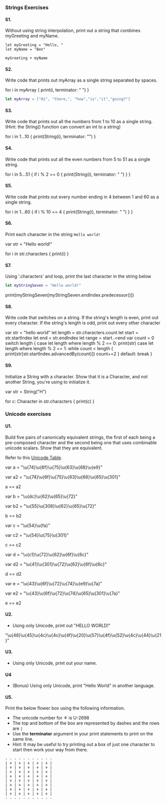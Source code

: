 ### Strings Exercises

#### S1.
Without using string interpolation, print out a string that combines myGreeting and myName.

```
let myGreeting = "Hello, "
let myName = "Ben"

myGreeting + myName 

```
#### S2.
Write code that prints out myArray as a single string separated by spaces.

for i in myArray {
print(i, terminator: " ")
}

```swift
let myArray = ["Hi", "there,", "how","is","it","going?"]
```
#### S3.
Write code that prints out all the numbers from 1 to 10 as a single string.  (Hint: the String() function can convert an int to a string)

for i in 1...10 {
print(String(i), terminator: "")
}

#### S4.
Write code that prints out all the even numbers from 5 to 51 as a single string.

for i in 5...51 {
if i % 2 == 0 {
print(String(i), terminator: " ")
}
}

#### S5.
Write code that prints out every number ending in 4 between 1 and 60 as a single string.

for i in 1...60 {
if i % 10 == 4 {
print(String(i), terminator: " ")
}
}

#### S6.
Print each character in the string ```Hello world!```

var str = "Hello world!"

for i in str.characters {
print(i)
}

#### S7.
Using '.characters' and loop, print the last character in the string below
```swift
let myStringSeven = "Hello world!"
```

print(myStringSeven[myStringSeven.endIndex.predecessor()])

#### S8.
Write code that switches on a string.  If the string's length is even, print out every character.  If the string's length is odd, print out every other character

var str = "hello world"
let length = str.characters.count
let start = str.startIndex
let end = str.endIndex
let range = start..<end
var count = 0
switch length {
case let length where length % 2 == 0:
print(str)
case let length where length % 2 == 1:
while count < length {
print(str[str.startIndex.advancedBy(count)])
count+=2
}
default:
break
}


#### S9.
Initialize a String with a character. Show that it is a Character, and not another String, you're using
to initialize it.

var str = String("H")

for c: Character in str.characters {
print(c)
}

### Unicode exercises

#### U1.
Build five pairs of canonically equivalent strings, the first of each being a pre-composed character and
the second being one that uses combinable unicode scalars. Show that they are equivalent.

Refer to this [Unicode Table](http://unicode-table.com/en/).

var a = "\u{74}\u{6f}\u{75}\u{63}\u{68}\u{e9}"

var a2 = "\u{74}\u{6f}\u{75}\u{63}\u{68}\u{65}\u{301}"

a == a2

var b = "\u{dc}\u{62}\u{65}\u{72}"

var b2 = "\u{55}\u{308}\u{62}\u{65}\u{72}"

b == b2

var c = "\u{54}\u{fa}"

var c2 = "\u{54}\u{75}\u{301}"

c == c2

var d = "\u{c1}\u{72}\u{62}\u{6f}\u{6c}"

var d2 = "\u{41}\u{301}\u{72}\u{62}\u{6f}\u{6c}"

d == d2

var e = "\u{43}\u{6f}\u{72}\u{74}\u{e9}\u{7a}"

var e2 = "\u{43}\u{6f}\u{72}\u{74}\u{65}\u{301}\u{7a}"

e == e2

#### U2.
* Using only Unicode, print out "HELLO WORLD!"

"\u{48}\u{45}\u{4c}\u{4c}\u{4f}\u{20}\u{57}\u{4f}\u{52}\u{4c}\u{44}\u{21}"

#### U3.
* Using only Unicode, print out your name.

#### U4
* (Bonus) Using only Unicode, print "Hello World" in another language.

#### U5.
Print the below flower box using the following information.
* The unicode number for ⚘ is U-2698
* The top and bottom of the box are represented by dashes and the rows are ```|```
* Use the __terminator__ argument in your print statements to print on the same line.
* Hint: It may be useful to try printing out a box of just one character to start then work your way from there.

```
- - - - - - - - - - -
| ⚘ | ⚘ | ⚘ | ⚘ | ⚘ |
| ⚘ | ⚘ | ⚘ | ⚘ | ⚘ |
| ⚘ | ⚘ | ⚘ | ⚘ | ⚘ |
| ⚘ | ⚘ | ⚘ | ⚘ | ⚘ |
| ⚘ | ⚘ | ⚘ | ⚘ | ⚘ |
| ⚘ | ⚘ | ⚘ | ⚘ | ⚘ |
| ⚘ | ⚘ | ⚘ | ⚘ | ⚘ |
| ⚘ | ⚘ | ⚘ | ⚘ | ⚘ |
- - - - - - - - - - -

```

